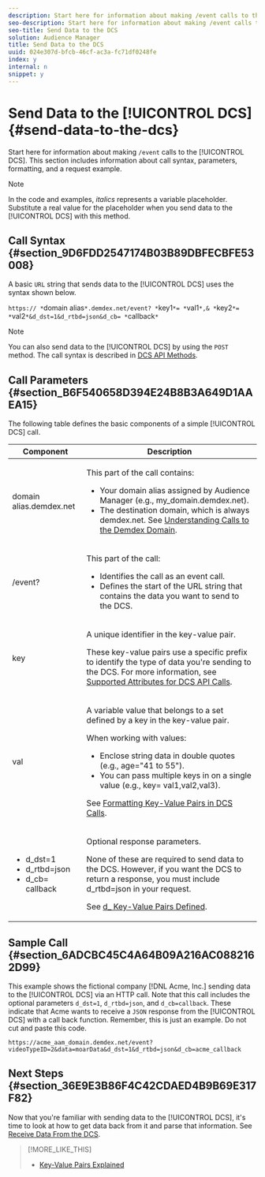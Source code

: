 ```yaml
---
description: Start here for information about making /event calls to the DCS. This section includes information about call syntax, parameters, formatting, and a request example.
seo-description: Start here for information about making /event calls to the DCS. This section includes information about call syntax, parameters, formatting, and a request example.
seo-title: Send Data to the DCS
solution: Audience Manager
title: Send Data to the DCS
uuid: 024e307d-bfcb-46cf-ac3a-fc71df0248fe
index: y
internal: n
snippet: y
---
```


# Send Data to the [!UICONTROL DCS] {#send-data-to-the-dcs}

Start here for information about making `/event` calls to the [!UICONTROL DCS]. This section includes information about call syntax, parameters, formatting, and a request example.

>[!NOTE]
>
>In the code and examples, *italics* represents a variable placeholder. Substitute a real value for the placeholder when you send data to the [!UICONTROL DCS] with this method.

## Call Syntax {#section_9D6FDD2547174B03B89DBFECBFE53008}

A basic `URL` string that sends data to the [!UICONTROL DCS] uses the syntax shown below.

`https:// *`domain alias`*.demdex.net/event? *`key1`*= *`val1`*,& *`key2`*= *`val2`*&d_dst=1&d_rtbd=json&d_cb= *`callback`*`

>[!NOTE]
>
>You can also send data to the [!UICONTROL DCS] by using the `POST` method. The call syntax is described in [DCS API Methods](../../../c-api/dcs-intro/dcs-api-reference/dcs-api-methods.md#concept_084D7A3E30C94145B3BAE305D30640B7).

## Call Parameters {#section_B6F540658D394E24B8B3A649D1AAEA15}

The following table defines the basic components of a simple [!UICONTROL DCS] call.

<table id="table_5F6A5B324EB848168543386516FBF384"> 
 <thead> 
  <tr> 
   <th colname="col1" class="entry"> Component </th> 
   <th colname="col2" class="entry"> Description </th> 
  </tr> 
 </thead>
 <tbody> 
  <tr> 
   <td colname="col1"> <p> <span class="codeph"> domain alias.demdex.net</span> </p> </td> 
   <td colname="col2"> <p>This part of the call contains: </p> <p> 
     <ul id="ul_3EDA9C7BA6794D06BCB07A75A9BD2372"> 
      <li id="li_74624CA78D6F4536A8164AE1FA1DECB9">Your domain alias assigned by <span class="keyword"> Audience Manager</span> (e.g., <span class="codeph"> my_domain.demdex.net</span>). </li> 
      <li id="li_08ABE91CA247403AA480B3FB4BEF83BA">The destination domain, which is always <span class="codeph"> demdex.net</span>. See <a href="../../../reference/demdex-calls.md#concept_77B3D5A068AE413FA78D190D65AD799F"> Understanding Calls to the Demdex Domain</a>. </li> 
     </ul> </p> </td> 
  </tr> 
  <tr> 
   <td colname="col1"> <p> <span class="codeph"> /event?</span> </p> </td> 
   <td colname="col2"> <p>This part of the call: </p> <p> 
     <ul id="ul_6332444A305A4F12A7CBE471CA508516"> 
      <li id="li_1C5C111B2B0E4621B3FC0C20D6516041">Identifies the call as an event call. </li> 
      <li id="li_DBCE9B1C70604A629ECD7AC0A9052198">Defines the start of the URL string that contains the data you want to send to the <span class="wintitle"> DCS</span>. </li> 
     </ul> </p> </td> 
  </tr> 
  <tr> 
   <td colname="col1"> <p> <span class="codeph"> key</span> </p> </td> 
   <td colname="col2"> <p>A unique identifier in the key-value pair. </p> <p>These key-value pairs use a specific prefix to identify the type of data you're sending to the <span class="wintitle"> DCS</span>. For more information, see <a href="../../../c-api/dcs-intro/dcs-api-reference/dcs-keys.md#concept_5ACDD7D09D0441A6AC26F7D345CD19D5"> Supported Attributes for DCS API Calls</a>. </p> </td> 
  </tr> 
  <tr> 
   <td colname="col1"> <p> <span class="codeph"> val</span> </p> </td> 
   <td colname="col2"> <p>A variable value that belongs to a set defined by a key in the key-value pair. </p> <p>When working with values: </p> <p> 
     <ul id="ul_624DC78759F74AD8920220058E54E083"> 
      <li id="li_091E5B4820EC4A93B775433E428E74AB">Enclose string data in double quotes (e.g., <span class="codeph"><span class="codeph"> age="41 to 55"</span>)</span>. </li> 
      <li id="li_C558E3BA6EE34413BBBB962D4CD0D10E">You can pass multiple keys in on a single value (e.g., <span class="codeph"><span class="varname"> key</span>=<span class="varname"> val1,val2,val3</span></span>). </li> 
     </ul> </p> <p>See <a href="../../../c-api/dcs-intro/dcs-api-reference/dcs-key-format.md#reference_D20E71D7090F4F2690F6DFBD5389B000"> Formatting Key-Value Pairs in DCS Calls</a>. </p> </td> 
  </tr> 
  <tr> 
   <td colname="col1"> <p> 
     <ul id="ul_36E2C1A0538D4D2C94DFC1335720A524"> 
      <li id="li_8902EED431CE4F0189A94868FA52DB1F"> <span class="codeph"> d_dst=1</span> </li> 
      <li id="li_4B6B29499D444E31808DE0A9AA0442D0"> <span class="codeph"> d_rtbd=json</span> </li> 
      <li id="li_3430CD0438604B83BE6437E6EC480816"> <span class="codeph">d_cb=<span class="varname"> callback</span></span> </li>
     </ul> </p> </td> 
   <td colname="col2"> <p>Optional response parameters. </p> <p> None of these are required to send data to the <span class="wintitle"> DCS</span>. However, if you want the <span class="wintitle"> DCS</span> to return a response, you must include <span class="codeph"> d_rtbd=json</span> in your request. </p> <p>See <a href="../../../c-api/dcs-intro/dcs-api-reference/dcs-keys.md#section_B5B16D42E2004AF3ABCE25FFFEB0FF28"> d_ Key-Value Pairs Defined</a>. </p> </td> 
  </tr>
 </tbody>
</table>

## Sample Call {#section_6ADCBC45C4A64B09A216AC0882162D99}

This example shows the fictional company [!DNL Acme, Inc.] sending data to the [!UICONTROL DCS] via an HTTP call. Note that this call includes the optional parameters `d_dst=1`, `d_rtbd=json`, and `d_cb=callback`. These indicate that Acme wants to receive a `JSON` response from the [!UICONTROL DCS] with a call back function. Remember, this is just an example. Do not cut and paste this code.

`https://acme_aam_domain.demdex.net/event?videoTypeID=2&data=moarData&d_dst=1&d_rtbd=json&d_cb=acme_callback`

## Next Steps {#section_36E9E3B86F4C42CDAED4B9B69E317F82}

Now that you're familiar with sending data to the [!UICONTROL DCS], it's time to look at how to get data back from it and parse that information. See [Receive Data From the DCS](../../../c-api/dcs-intro/dcs-event-calls/dcs-url-receive.md#concept_1219EE35E91548F899E2FFE60C107841). 

>[!MORE_LIKE_THIS]
>
>* [Key-Value Pairs Explained](../../../reference/key-value-pairs-explained.md#concept_E4236E003076483AA939791FE2492B49)
